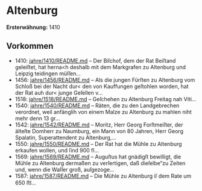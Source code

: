 # Altenburg

**Ersterwähnung:** 1410

## Vorkommen
- 1410: [jahre/1410/README.md](../jahre/1410/README.md) – Der Biſchof, dem
der Rat Beiſtand geleiſtet, hat herna<h deshalb mit dem
Markgrafen zu Altenburg und Leipzig teidingen müſſen...
- 1456: [jahre/1456/README.md](../jahre/1456/README.md) – Als die jungen Fürſten zu Altenburg vom Schloß bei
der Nacht dur< den von Kauffungen geſtohlen worden,
hat der Rat auh dur< junge Geſellen v...
- 1518: [jahre/1518/README.md](../jahre/1518/README.md) – Geſchehen zu Altenburg Freitag nah Viti...
- 1540: [jahre/1540/README.md](../jahre/1540/README.md) – Räten,
die zu den Landgebrechen verordnet, weil anfänglih von
einem Malze zu Altenburg zu mahlen niht mehr denn
13 gr...
- 1542: [jahre/1542/README.md](../jahre/1542/README.md) – Moritz, Herr Georg Forſtmeiſter, der älteſte Domherr
zu Naumburg, ein Mann von 80 Jahren, Herr Georg
Spalatin, Superattendent zu Altenburg,...
- 1550: [jahre/1550/README.md](../jahre/1550/README.md) – Der Rat hat die Mühle zu Altenburg erkaufen wollen,
und ſind 900 fl...
- 1569: [jahre/1569/README.md](../jahre/1569/README.md) – Auguſtus hat gnädigſt bewilligt, die Mühle zu
Altenburg dermaßen zu verſertigen, daß dieſelbe“zu Zeiten
und, wenn die Waſſer groß, auſgezoge...
- 1587: [jahre/1587/README.md](../jahre/1587/README.md) – Die Mühle zu Altenburg iſ dem Rate um 650 ﬅl...
